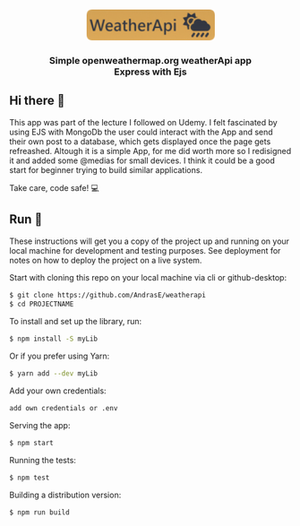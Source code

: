 <br>
<p align="center">
  <a href="https://andras-weatherapi.cyclic.app/" target="_blank" rel="noopener noreferrer">
  <img src="https://github.com/AndrasE/raw-readme/blob/main/weatherapi-readme-img.png?raw=true">
  </a>
</p>
<h3 align="center">
  Simple openweathermap.org weatherApi app 
  <br>
  Express with Ejs
</h3>

## Hi there 👋

This app was part of the lecture I followed on Udemy. I felt fascinated by using EJS with MongoDb the user could interact with the App and send their own post to a database, which gets displayed once the page gets refreashed. Altough it is a simple App, for me did worth more so I redisigned it and added some @medias for small devices. I think it could be a good start for beginner trying to build similar applications. 

Take care, code safe! 💻


## Run 🚀
These instructions will get you a copy of the project up and running on your local machine for development and testing purposes. See deployment for notes on how to deploy the project on a live system.

Start with cloning this repo on your local machine via cli or github-desktop:

```sh
$ git clone https://github.com/AndrasE/weatherapi
$ cd PROJECTNAME
```
To install and set up the library, run:
```sh
$ npm install -S myLib
```

Or if you prefer using Yarn:
```sh
$ yarn add --dev myLib
```

Add your own credentials:
```sh
add own credentials or .env
```
Serving the app:
```sh
$ npm start
```
Running the tests:
```sh
$ npm test
```
Building a distribution version:
```sh
$ npm run build
```
